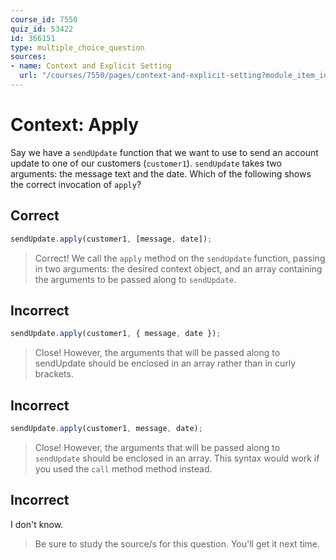```yaml
---
course_id: 7550
quiz_id: 53422
id: 366151
type: multiple_choice_question
sources:
- name: Context and Explicit Setting
  url: "/courses/7550/pages/context-and-explicit-setting?module_item_id=627589"
---
```


# Context: Apply

Say we have a `sendUpdate` function that we want to use to send an account
update to one of our customers (`customer1`). `sendUpdate` takes two arguments:
the message text and the date. Which of the following shows the correct
invocation of `apply`?

## Correct

```javascript
sendUpdate.apply(customer1, [message, date]);
```

> Correct! We call the `apply` method on the `sendUpdate` function, passing in two
> arguments: the desired context object, and an array containing the arguments to
> be passed along to `sendUpdate`.

## Incorrect

```javascript
sendUpdate.apply(customer1, { message, date });
```

> Close! However, the arguments that will be passed along to sendUpdate should be
> enclosed in an array rather than in curly brackets.

## Incorrect

```javascript
sendUpdate.apply(customer1, message, date);
```

> Close! However, the arguments that will be passed along to `sendUpdate` should
> be enclosed in an array. This syntax would work if you used the `call` method
> method instead.

## Incorrect

I don't know.

> Be sure to study the source/s for this question. You'll get it next time.
